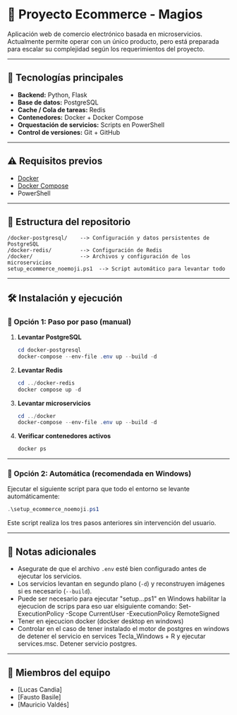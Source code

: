 # 🛒 Proyecto Ecommerce - Magios

Aplicación web de comercio electrónico basada en microservicios. Actualmente permite operar con un único producto, pero está preparada para escalar su complejidad según los requerimientos del proyecto.

---

## 🚀 Tecnologías principales

- **Backend:** Python, Flask
- **Base de datos:** PostgreSQL
- **Cache / Cola de tareas:** Redis
- **Contenedores:** Docker + Docker Compose
- **Orquestación de servicios:** Scripts en PowerShell
- **Control de versiones:** Git + GitHub

---

## ⚠️ Requisitos previos

- [Docker](https://www.docker.com/)
- [Docker Compose](https://docs.docker.com/compose/)
- PowerShell 

---

## 📁 Estructura del repositorio

```
/docker-postgresql/    --> Configuración y datos persistentes de PostgreSQL
/docker-redis/         --> Configuración de Redis
/docker/               --> Archivos y configuración de los microservicios
setup_ecommerce_noemoji.ps1  --> Script automático para levantar todo
```

---

## 🛠️ Instalación y ejecución

### 🔹 Opción 1: Paso por paso (manual)

1. **Levantar PostgreSQL**

   ```powershell
   cd docker-postgresql
   docker-compose --env-file .env up --build -d
   ```

2. **Levantar Redis**

   ```powershell
   cd ../docker-redis
   docker compose up -d
   ```

3. **Levantar microservicios**

   ```powershell
   cd ../docker
   docker-compose --env-file .env up --build -d
   ```

4. **Verificar contenedores activos**

   ```bash
   docker ps
   ```

---

### 🔹 Opción 2: Automática (recomendada en Windows)

Ejecutar el siguiente script para que todo el entorno se levante automáticamente:

```powershell
.\setup_ecommerce_noemoji.ps1
```

Este script realiza los tres pasos anteriores sin intervención del usuario.

---

## 📌 Notas adicionales

- Asegurate de que el archivo `.env` esté bien configurado antes de ejecutar los servicios.
- Los servicios levantan en segundo plano (`-d`) y reconstruyen imágenes si es necesario (`--build`).
- Puede ser necesario para ejecutar "setup...ps1" en Windows habilitar la ejecucion de scrips para
  eso uar elsiguiente comando:
  Set-ExecutionPolicy -Scope CurrentUser -ExecutionPolicy RemoteSigned
- Tener en ejecucion docker (docker desktop en windows)
- Controlar en el caso de tener instalado el motor de postgres en windows de detener el servicio
  en services Tecla_Windows + R y ejecutar services.msc. Detener servicio postgres.
---

## 👥 Miembros del equipo

- [Lucas Candia]
- [Fausto Basile]
- [Mauricio Valdés]
